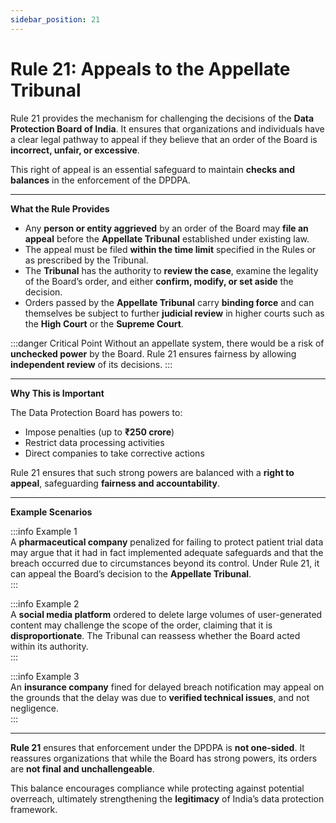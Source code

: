 ```yaml
---
sidebar_position: 21
---
```


# Rule 21: Appeals to the Appellate Tribunal

Rule 21 provides the mechanism for challenging the decisions of the **Data Protection Board of India**. It ensures that organizations and individuals have a clear legal pathway to appeal if they believe that an order of the Board is **incorrect, unfair, or excessive**.  

This right of appeal is an essential safeguard to maintain **checks and balances** in the enforcement of the DPDPA.

---

**What the Rule Provides**

- Any **person or entity aggrieved** by an order of the Board may **file an appeal** before the **Appellate Tribunal** established under existing law.  
- The appeal must be filed **within the time limit** specified in the Rules or as prescribed by the Tribunal.  
- The **Tribunal** has the authority to **review the case**, examine the legality of the Board’s order, and either **confirm, modify, or set aside** the decision.  
- Orders passed by the **Appellate Tribunal** carry **binding force** and can themselves be subject to further **judicial review** in higher courts such as the **High Court** or the **Supreme Court**.  

:::danger Critical Point
Without an appellate system, there would be a risk of **unchecked power** by the Board. Rule 21 ensures fairness by allowing **independent review** of its decisions.
:::

---

**Why This is Important**

The Data Protection Board has powers to:  
- Impose penalties (up to **₹250 crore**)  
- Restrict data processing activities  
- Direct companies to take corrective actions  

Rule 21 ensures that such strong powers are balanced with a **right to appeal**, safeguarding **fairness and accountability**.

---

**Example Scenarios**

:::info Example 1  
A **pharmaceutical company** penalized for failing to protect patient trial data may argue that it had in fact implemented adequate safeguards and that the breach occurred due to circumstances beyond its control. Under Rule 21, it can appeal the Board’s decision to the **Appellate Tribunal**.  
:::

:::info Example 2  
A **social media platform** ordered to delete large volumes of user-generated content may challenge the scope of the order, claiming that it is **disproportionate**. The Tribunal can reassess whether the Board acted within its authority.  
:::

:::info Example 3  
An **insurance company** fined for delayed breach notification may appeal on the grounds that the delay was due to **verified technical issues**, and not negligence.  
:::

---

**Rule 21** ensures that enforcement under the DPDPA is **not one-sided**. It reassures organizations that while the Board has strong powers, its orders are **not final and unchallengeable**.  

This balance encourages compliance while protecting against potential overreach, ultimately strengthening the **legitimacy** of India’s data protection framework.
